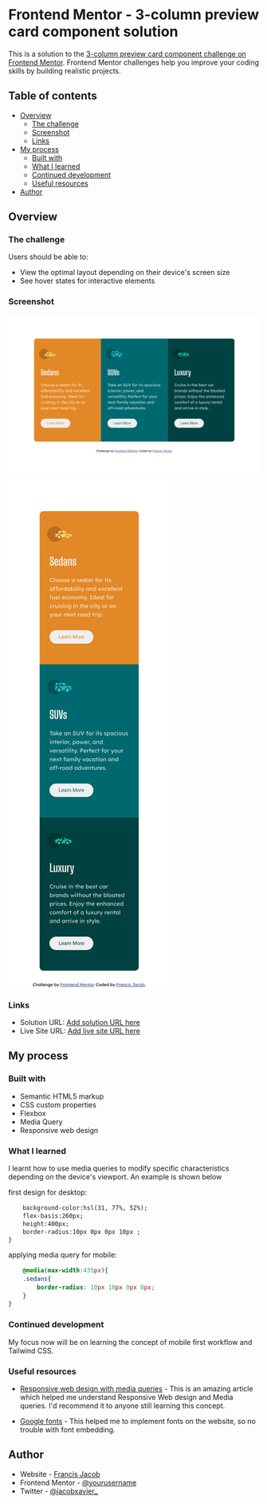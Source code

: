 # Frontend Mentor - 3-column preview card component solution

This is a solution to the [3-column preview card component challenge on Frontend Mentor](https://www.frontendmentor.io/challenges/3column-preview-card-component-pH92eAR2-). Frontend Mentor challenges help you improve your coding skills by building realistic projects. 

## Table of contents

- [Overview](#overview)
  - [The challenge](#the-challenge)
  - [Screenshot](#screenshot)
  - [Links](#links)
- [My process](#my-process)
  - [Built with](#built-with)
  - [What I learned](#what-i-learned)
  - [Continued development](#continued-development)
  - [Useful resources](#useful-resources)
- [Author](#author)



## Overview

### The challenge

Users should be able to:

- View the optimal layout depending on their device's screen size
- See hover states for interactive elements

### Screenshot

![](screenshot_1.png)
![](screenshot_2.png)



### Links

- Solution URL: [Add solution URL here](https://your-solution-url.com)
- Live Site URL: [Add live site URL here](https://your-live-site-url.com)

## My process

### Built with

- Semantic HTML5 markup
- CSS custom properties
- Flexbox
- Media Query
- Responsive web design 


### What I learned

I learnt how to use media queries to modify specific characteristics depending on the device's viewport. An example is shown below 

first design for desktop:

```.sedans{
    background-color:hsl(31, 77%, 52%);
    flex-basis:260px;
    height:400px; 
    border-radius:10px 0px 0px 10px ;   
}
```

applying media query for mobile:

```css
    @media(max-width:435px){
    .sedans{
        border-radius: 10px 10px 0px 0px;
    }
}
```

### Continued development

My focus now will be on learning the concept of mobile first workflow and Tailwind CSS.

### Useful resources

- [Responsive web design with media queries](https://www.w3schools.com/css/css_rwd_mediaqueries.asp) - This is an amazing article which helped me understand Responsive Web design and Media queries. I'd recommend it to anyone still learning this concept.

- [Google fonts](https://fonts.google.com/) - This helped me to implement fonts on the website, so no trouble with font embedding.


## Author

- Website - [ Francis Jacob](https://github.com/Jacbfrancis)
- Frontend Mentor - [@yourusername](https://www.frontendmentor.io/profile/Jacbfrancis)
- Twitter - [@jacobxavier_](https://twitter.com/jacobxavier_?t=YdJHQngdQYJVbC7mWspqDg&s=08)

